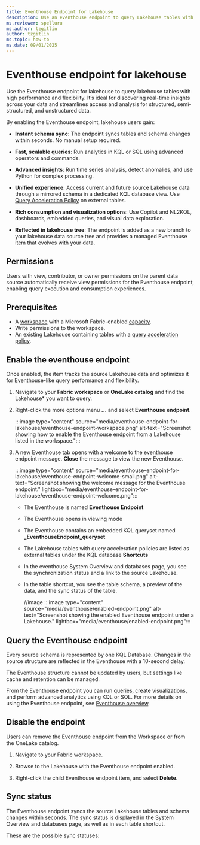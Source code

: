 ```yaml
---
title: Eventhouse Endpoint for Lakehouse
description: Use an eventhouse endpoint to query Lakehouse tables with enhanced performance and flexibility in Real-Time Intelligence.
ms.reviewer: spelluru
ms.author: tzgitlin
author: tzgitlin
ms.topic: how-to
ms.date: 09/01/2025
---
```


# Eventhouse endpoint for lakehouse

Use the Eventhouse endpoint for lakehouse to query lakehouse tables with high performance and flexibility. It’s ideal for discovering real-time insights across your data and streamlines access and analysis for structured, semi-structured, and unstructured data.

By enabling the Eventhouse endpoint, lakehouse users gain:

* **Instant schema sync**: The endpoint syncs tables and schema changes within seconds. No manual setup required.

* **Fast, scalable queries**: Run analytics in KQL or SQL using advanced operators and commands.

* **Advanced insights**: Run time series analysis, detect anomalies, and use Python for complex processing.

* **Unified experience**: Access current and future source Lakehouse data through a mirrored schema in a dedicated KQL database view. Use [Query Acceleration Policy](query-acceleration-overview.md) on external tables.

* **Rich consumption and visualization options**: Use Copilot and NL2KQL, dashboards, embedded queries, and visual data exploration.

* **Reflected in lakehouse tree**: The endpoint is added as a new branch to your lakehouse data source tree and provides a managed Eventhouse item that evolves with your data.

## Permissions

Users with view, contributor, or owner permissions on the parent data source automatically receive view permissions for the Eventhouse endpoint, enabling query execution and consumption experiences.

## Prerequisites

* A [workspace](../../fundamentals/create-workspaces.md) with a Microsoft Fabric-enabled [capacity](../../enterprise/licenses.md#capacity).
* Write permissions to the workspace. 
* An existing Lakehouse containing tables with a [query acceleration policy](query-acceleration-overview.md).

## Enable the eventhouse endpoint

Once enabled, the item tracks the source Lakehouse data and optimizes it for Eventhouse-like query performance and flexibility.

1. Navigate to your **Fabric workspace** or **OneLake catalog** and find the Lakehouse* you want to query.

1. Right-click the more options menu **...** and select **Eventhouse endpoint**.

    :::image type="content" source="media/eventhouse-endpoint-for-lakehouse/eventhouse-endpoint-workspace.png" alt-text="Screenshot showing how to enable the Eventhouse endpoint from a Lakehouse listed in the workspace.":::

1. A new Eventhouse tab opens with a welcome to the eventhouse endpoint message. **Close** the message to view the new Eventhouse.

    :::image type="content" source="media/eventhouse-endpoint-for-lakehouse/eventhouse-endpoint-welcome-small.png" alt-text="Screenshot showing the welcome message for the Eventhouse endpoint." lightbox="media/eventhouse-endpoint-for-lakehouse/eventhouse-endpoint-welcome.png":::

    * The Eventhouse is named **Eventhouse Endpoint**
    * The Eventhouse opens in viewing mode
    * The Eventhouse contains an embedded KQL queryset named **<LakhouseName>_EventhouseEndpoint_queryset**
    * The Lakehouse tables with query acceleration policies are listed as external tables under the KQL database **Shortcuts**
    * In the eventhouse System Overview and databases page, you see the synchronization status and a link to the source Lakehouse.
    * In the table shortcut, you see the table schema, a preview of the data, and the sync status of the table.

        //image
        :::image type="content" source="media/eventhouse/enabled-endpoint.png" alt-text="Screenshot showing the enabled Eventhouse endpoint under a Lakehouse." lightbox="media/eventhouse/enabled-endpoint.png":::

## Query the Eventhouse endpoint

Every source schema is represented by one KQL Database. Changes in the source structure are reflected in the Eventhouse with a 10-second delay.  

The Eventhouse structure cannot be updated by users, but settings like cache and retention can be managed.

From the Eventhouse endpoint you can run queries, create visualizations, and perform advanced analytics using KQL or SQL. For more details on using the Eventhouse endpoint, see [Eventhouse overview](eventhouse.md).

## Disable the endpoint

Users can remove the Eventhouse endpoint from the Workspace or from the OneLake catalog.

1. Navigate to your Fabric workspace.

1. Browse to the Lakehouse with the Eventhouse endpoint enabled.

1. Right-click the child Eventhouse endpoint item, and select **Delete**.

## Sync status

The Eventhouse endpoint syncs the source Lakehouse tables and schema changes within seconds. The sync status is displayed in the System Overview and databases page, as well as in each table shortcut.

These are the possible sync statuses: 